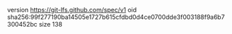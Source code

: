version https://git-lfs.github.com/spec/v1
oid sha256:99f277190ba14505e1727b615cfdbd0d4ce0700dde3f003188f9a6b7300452bc
size 138
